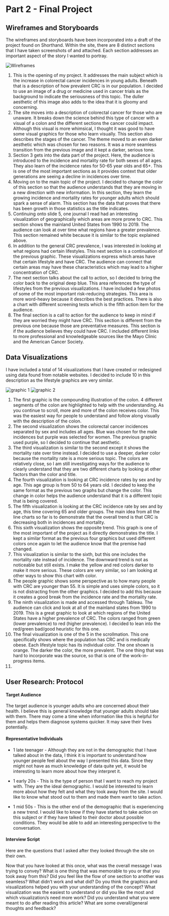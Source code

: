 # Part 2 - Final Project

## Wireframes and Storyboards 
The wireframes and storyboards have been incorporated into a draft of the project found on Shorthand. Within the site, there are 8 distinct sections that I have taken screenshots of and attached. Each section addresses an important aspect of the story I wanted to portray. 

![Wireframes](https://github.com/ErikaHeffernen/Heffernen-Portfolio/assets/70291703/722bab64-f2d7-4289-8af6-b701509bf45c)

1. This is the opening of my project. It addresses the main subject which is the increase in colorectal cancer incidences in young adults. Beneath that is a description of how prevalent CRC is in our population. I decided to use an image of a drug or medicine used in cancer trials as the background to indicate the seriousness of this topic. The duller aesthetic of this image also adds to the idea that it is gloomy and concerning. 
2. The site moves into a description of colorectal cancer for those who are unaware. It breaks down the science behind this type of cancer with a visual of a colon and the different sections the cancer could impact. Although this visual is more whimsical, I thought it was good to have some visual graphics for those who learn visually. This section also describes the stages of the cancer. The theme moved to an even darker aesthetic which was chosen for two reasons. It was a more seamless transition from the previous image and it kept a darker, serious tone.
3. Section 3 gets into the data part of the project. Here, the audience is introduced to the incidence and mortality rate for both sexes of all ages. They also learn of the incidence rates for 50-65 year olds and 65+. This is one of the most important sections as it provides context that older generations are seeing a decline in incidences over time.
4. Moving on to the main topic of the project. I decided to change the color of this section so that the audience understands that they are moving in a new direction with new information. In this section, they learn the growing incidence and mortality rates for younger adults which should spark a sense of alarm. This section has the data that proves that there has been growth in those statistics as the title indicates.
5. Continuing onto slide 5, one journal I read had an interesting visualization of geographically which areas are more prone to CRC. This section shows the mainland United States from 1990 to 2019. The audience can look at over time what regions have a greater prevalence. This section remained white because it is similar to the topic explained above.
6. In addition to the general CRC prevalence, I was interested in looking at what regions had certain lifestyles. This next section is a continuation of the previous graphic. These visualizations express which areas have that certain lifestyle and have CRC. The audience can connect that certain areas may have these characteristics which may lead to a higher concentration of CRC.
7. The next section talks about the call to action, so I decided to bring the color back to the original deep blue. This area references the type of lifestyles from the previous visualizations. I have included a few photos of some of the most important risk-reducing strategies. This area is more word-heavy because it describes the best practices. There is also a chart with different screening tests which is the fifth action item for the audience.
8. The final section is a call to action for the audience to keep in mind if they are worried they might have CRC. This section is different from the previous one because those are preventative measures. This section is if the audience believes they could have CRC. I included different links to more professional and knowledgeable sources like the Mayo Clinic and the American Cancer Society.

## Data Visualizations
I have included a total of 14 visualizations that I have created or redesigned using data found from notable websites. I decided to include 10 in this description as the lifestyle graphics are very similar. 

![graphic 1](https://github.com/ErikaHeffernen/Heffernen-Portfolio/assets/70291703/313aafae-5510-48d2-a567-d6c6d6ec593c)
![graphic 2](https://github.com/ErikaHeffernen/Heffernen-Portfolio/assets/70291703/d1b3bcd7-c6ad-486e-96d4-0c4fd68c2e00)

1. The first graphic is the compounding illustration of the colon. 4 different segments of the colon are highlighted to help with the understanding. As you continue to scroll, more and more of the colon receives color. This was the easiest way for people to understand and follow along visually with the description of the colon.
2. The second visualization shows the colorectal cancer incidences separated by sex and includes all ages. Blue was chosen for the male incidences but purple was selected for women. The previous graphic used purple, so I decided to continue that aesthetic.
3. The third visualization is similar to the second except it shows the mortality rate over time instead. I decided to use a deeper, darker color because the mortality rate is a more serious topic. The colors are relatively close, so I am still investigating ways for the audience to clearly understand that they are two different charts by looking at other factors than the color and title.
4. The fourth visualization is looking at CRC incidence rates by sex and by age. This age group is from 50 to 64 years old. I decided to keep the same format as the previous two graphs but change the color. This change in color helps the audience understand that it is a different topic that is being covered.
5. The fifth visualization is looking at the CRC incidence rate by sex and by age, this time covering 65 and older groups. The main idea from all the line charts so far is to demonstrate that the overall trend is that CRC is decreasing both in incidences and mortality.
6. This sixth visualization shows the opposite trend. This graph is one of the most important of the project as it directly demonstrates the title. I kept a similar format as the previous four graphics but used different colors once again to let the audience know that the premise had changed.
7. This visualization is similar to the sixth, but this one includes the mortality rate instead of incidence. The downward trend is not as noticeable but still exists. I make the yellow and red colors darker to make it more serious. These colors are very similar, so I am looking at other ways to show this chart with color.
8. The people graphic shows some perspective as to how many people with CRC are younger than 55. It is simple and uses simple colors, so it is not distracting from the other graphics. I decided to add this because it creates a good break from the incidence rate and the mortality rate.
9. The ninth visualization is made and accessed through Tableau. The audience can click and look at all of the mainland states from 1990 to 2019. This is a great graphic to look at which regions of the United States have a higher prevalence of CRC. The colors ranged from green (lower prevalence) to red (higher prevalence). I decided to lean into the red/green bad/good heuristic for this one.
10. The final visualization is one of the 5 in the scrollmation. This one specifically shows where the population has CRC and is medically obese. Each lifestyle topic has its individual color. The one shown is orange. The darker the color, the more prevalent. The one thing that was hard to incorporate was the source, so that is one of the work-in-progress items.
11. 

## User Research: Protocol
#### Target Audience
The target audience is younger adults who are concerned about their health. I believe this is general knowledge that younger adults should take with them. There may come a time when information like this is helpful for them and helps them diagnose systems quicker. It may save their lives potentially.  

#### Representative Individuals 
- 1 late teenager - Although they are not in the demographic that I have talked about in the data, I think it is important to understand how younger people feel about the way I presented this data. Since they might not have as much knowledge of data quite yet, it would be interesting to learn more about how they interpret it. 

- 1 early 20s - This is the type of person that I want to reach my project with. They are the ideal demographic. I would be interested to learn more about how they felt and what they took away from the site. I would like to know what stood out to them and made them want to take action.

- 1 mid 50s - This is the other end of the demographic that is experiencing a new trend. I would like to know if they have started to take action on this subject or if they have talked to their doctor about possible conditions. They would be able to add an interesting perspective to the conversation. 

#### Interview Script  

Here are the questions that I asked after they looked through the site on their own. 

Now that you have looked at this once, what was the overall message I was trying to convey? 
What is one thing that was memorable to you or that you took away from this?
Did you feel like the flow of one section to another was seamless? What didn’t work and what did?
Do you think the graphics and visualizations helped you with your understanding of the concept?
What visualization was the easiest to understand or did you like the most and which visualization/s need more work?
Did you understand what you were meant to do after reading this article? 
What are some overall/general thoughts and feedback? 

